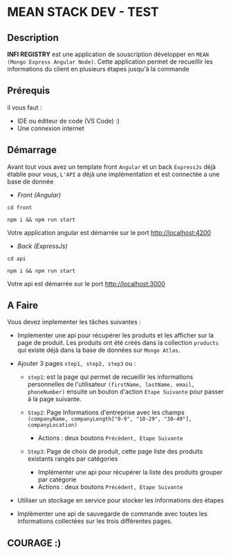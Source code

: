 # MEAN STACK DEV - TEST

## Description
**INFI REGISTRY** est une application de souscription développer en ``MEAN (Mongo Express Angular Node)``.
Cette application permet de recueillir les informations du client en plusieurs étapes jusqu'à la commande

## Prérequis
il vous faut :
- IDE ou éditeur de code (VS Code) :)
- Une connexion internet

## Démarrage
Avant tout vous avez un template front `Angular` et un back `ExpressJs` déjà établie pour vous,
`L'API` a déjà une implémentation et est connectée a une base de donnée

- *Front (Angular)*

`cd front`
````console
npm i && npm run start
 ````
Votre application angular est démarrée sur le port [http://localhost:4200](http://localhost:4200)

- *Back (ExpressJs)*

`cd api`
````console
npm i && npm run start
 ````
Votre api est démarrée sur le port [http://localhost:3000](http://localhost:3000)

## A Faire

Vous devez implementer les tâches suivantes :

- Implementer une api pour récupérer les produits et les afficher sur la page de produit. 
  Les produits ont été créés dans la collection `products` qui existe déjà dans la base de données sur 
  `Mongo Atlas`.
  
- Ajouter 3 pages `step1, step2, step3` ou :
  - `step1`: est la page qui permet de recueillir les informations personnelles de l'utilisateur `(firstName, lastName, email, phoneNumber)` 
    ensuite un bouton d'action `Etape Suivante` pour passer á la page suivante.
    
  - `Step2`: Page Informations d'entreprise avec les champs `(companyName, companyLength["0-9", "10-29", "30-49"], companyLocation)`
    - Actions : deux boutons `Précèdent, Etape Suivante`
    
  - `Step3`: Page de choix de produit, cette page liste des produits existants rangés par catégories
    - Implémenter une api pour récupérer la liste des produits grouper par catégorie
    - Actions : deux boutons `Précèdent, Etape Suivante`
    
- Utiliser un stockage en service pour stocker les informations des étapes
- Implémenter une api de sauvegarde de commande avec toutes les informations collectées sur les trois différentes pages.

## COURAGE :)




